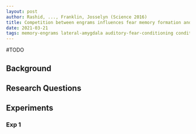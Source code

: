 ```yaml
---
layout: post
author: Rashid, ..., Franklin, Josselyn (Science 2016)
title: Competition between engrams influences fear memory formation and recall
date: 2021-03-21
tags: memory-engrams lateral-amygdala auditory-fear-conditioning conditioned-taste-aversion
---
```


#TODO

## Background

## Research Questions

## Experiments

### Exp 1
